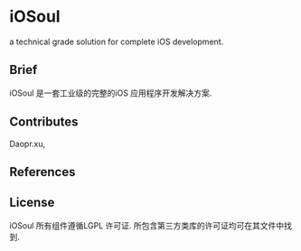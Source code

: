 # iOSoul
a technical grade solution for complete iOS development. 

## Brief
iOSoul 是一套工业级的完整的iOS 应用程序开发解决方案.

## Contributes
Daopr.xu, 
## References

## License
iOSoul 所有组件遵循LGPL 许可证.
所包含第三方类库的许可证均可在其文件中找到.

